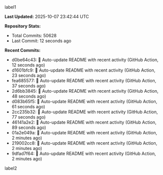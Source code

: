 
label1 
<!-- ACTIVITY_START -->
**Last Updated:** 2025-10-07 23:42:44 UTC

**Repository Stats:**
- Total Commits: 50628
- Last Commit: 12 seconds ago

**Recent Commits:**
- d0be64c43: 🤖 Auto-update README with recent activity (GitHub Action, 12 seconds ago)
- d1601bfc9: 🤖 Auto-update README with recent activity (GitHub Action, 23 seconds ago)
- fea685577: 🤖 Auto-update README with recent activity (GitHub Action, 37 seconds ago)
- 2d6bb3845: 🤖 Auto-update README with recent activity (GitHub Action, 48 seconds ago)
- d083b65f5: 🤖 Auto-update README with recent activity (GitHub Action, 61 seconds ago)
- 2cc235b32: 🤖 Auto-update README with recent activity (GitHub Action, 77 seconds ago)
- 46141a2e2: 🤖 Auto-update README with recent activity (GitHub Action, 89 seconds ago)
- 01a2e049a: 🤖 Auto-update README with recent activity (GitHub Action, 2 minutes ago)
- 219002cc8: 🤖 Auto-update README with recent activity (GitHub Action, 2 minutes ago)
- 9dfad7f64: 🤖 Auto-update README with recent activity (GitHub Action, 2 minutes ago)
<!-- ACTIVITY_END -->

label2
